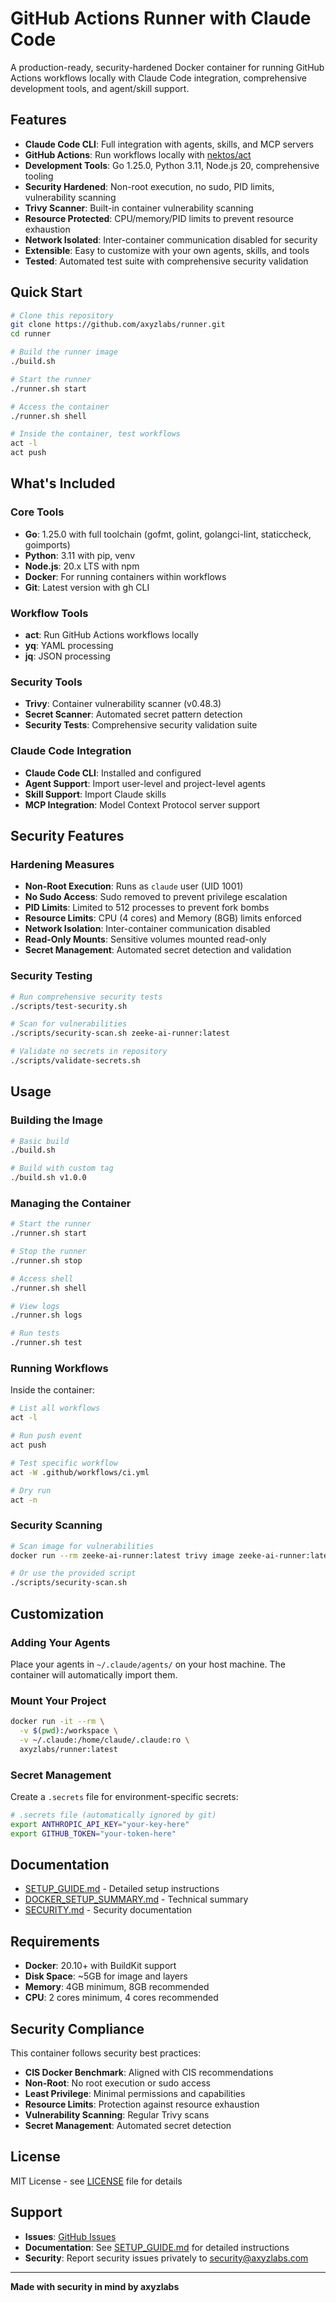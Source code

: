 # GitHub Actions Runner with Claude Code

A production-ready, security-hardened Docker container for running GitHub Actions workflows locally with Claude Code integration, comprehensive development tools, and agent/skill support.

## Features

- **Claude Code CLI**: Full integration with agents, skills, and MCP servers
- **GitHub Actions**: Run workflows locally with [nektos/act](https://github.com/nektos/act)
- **Development Tools**: Go 1.25.0, Python 3.11, Node.js 20, comprehensive tooling
- **Security Hardened**: Non-root execution, no sudo, PID limits, vulnerability scanning
- **Trivy Scanner**: Built-in container vulnerability scanning
- **Resource Protected**: CPU/memory/PID limits to prevent resource exhaustion
- **Network Isolated**: Inter-container communication disabled for security
- **Extensible**: Easy to customize with your own agents, skills, and tools
- **Tested**: Automated test suite with comprehensive security validation

## Quick Start

```bash
# Clone this repository
git clone https://github.com/axyzlabs/runner.git
cd runner

# Build the runner image
./build.sh

# Start the runner
./runner.sh start

# Access the container
./runner.sh shell

# Inside the container, test workflows
act -l
act push
```

## What's Included

### Core Tools

- **Go**: 1.25.0 with full toolchain (gofmt, golint, golangci-lint, staticcheck, goimports)
- **Python**: 3.11 with pip, venv
- **Node.js**: 20.x LTS with npm
- **Docker**: For running containers within workflows
- **Git**: Latest version with gh CLI

### Workflow Tools

- **act**: Run GitHub Actions workflows locally
- **yq**: YAML processing
- **jq**: JSON processing

### Security Tools

- **Trivy**: Container vulnerability scanner (v0.48.3)
- **Secret Scanner**: Automated secret pattern detection
- **Security Tests**: Comprehensive security validation suite

### Claude Code Integration

- **Claude Code CLI**: Installed and configured
- **Agent Support**: Import user-level and project-level agents
- **Skill Support**: Import Claude skills
- **MCP Integration**: Model Context Protocol server support

## Security Features

### Hardening Measures

- **Non-Root Execution**: Runs as `claude` user (UID 1001)
- **No Sudo Access**: Sudo removed to prevent privilege escalation
- **PID Limits**: Limited to 512 processes to prevent fork bombs
- **Resource Limits**: CPU (4 cores) and Memory (8GB) limits enforced
- **Network Isolation**: Inter-container communication disabled
- **Read-Only Mounts**: Sensitive volumes mounted read-only
- **Secret Management**: Automated secret detection and validation

### Security Testing

```bash
# Run comprehensive security tests
./scripts/test-security.sh

# Scan for vulnerabilities
./scripts/security-scan.sh zeeke-ai-runner:latest

# Validate no secrets in repository
./scripts/validate-secrets.sh
```

## Usage

### Building the Image

```bash
# Basic build
./build.sh

# Build with custom tag
./build.sh v1.0.0
```

### Managing the Container

```bash
# Start the runner
./runner.sh start

# Stop the runner
./runner.sh stop

# Access shell
./runner.sh shell

# View logs
./runner.sh logs

# Run tests
./runner.sh test
```

### Running Workflows

Inside the container:

```bash
# List all workflows
act -l

# Run push event
act push

# Test specific workflow
act -W .github/workflows/ci.yml

# Dry run
act -n
```

### Security Scanning

```bash
# Scan image for vulnerabilities
docker run --rm zeeke-ai-runner:latest trivy image zeeke-ai-runner:latest

# Or use the provided script
./scripts/security-scan.sh
```

## Customization

### Adding Your Agents

Place your agents in `~/.claude/agents/` on your host machine. The container will automatically import them.

### Mount Your Project

```bash
docker run -it --rm \
  -v $(pwd):/workspace \
  -v ~/.claude:/home/claude/.claude:ro \
  axyzlabs/runner:latest
```

### Secret Management

Create a `.secrets` file for environment-specific secrets:

```bash
# .secrets file (automatically ignored by git)
export ANTHROPIC_API_KEY="your-key-here"
export GITHUB_TOKEN="your-token-here"
```

## Documentation

- [SETUP_GUIDE.md](SETUP_GUIDE.md) - Detailed setup instructions
- [DOCKER_SETUP_SUMMARY.md](DOCKER_SETUP_SUMMARY.md) - Technical summary
- [SECURITY.md](docs/SECURITY.md) - Security documentation

## Requirements

- **Docker**: 20.10+ with BuildKit support
- **Disk Space**: ~5GB for image and layers
- **Memory**: 4GB minimum, 8GB recommended
- **CPU**: 2 cores minimum, 4 cores recommended

## Security Compliance

This container follows security best practices:

- **CIS Docker Benchmark**: Aligned with CIS recommendations
- **Non-Root**: No root execution or sudo access
- **Least Privilege**: Minimal permissions and capabilities
- **Resource Limits**: Protection against resource exhaustion
- **Vulnerability Scanning**: Regular Trivy scans
- **Secret Management**: Automated secret detection

## License

MIT License - see [LICENSE](LICENSE) file for details

## Support

- **Issues**: [GitHub Issues](https://github.com/axyzlabs/runner/issues)
- **Documentation**: See [SETUP_GUIDE.md](SETUP_GUIDE.md) for detailed instructions
- **Security**: Report security issues privately to security@axyzlabs.com

---

**Made with security in mind by axyzlabs**
